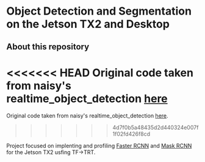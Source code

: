 # Object Detection and Segmentation on the Jetson TX2 and Desktop

## About this repository
<<<<<<< HEAD
Original code taken from naisy's realtime_object_detection [here](https://github.com/naisy/realtime_object_detection)  
=======
Original code taken from naisy's realtime_object_detection [here](https://github.com/naisy/realtime_object_detection).
>>>>>>> 4d7f0b5a48435d2d440324e007f1f02fd426f8cd
 
Project focused on implenting and profiling [Faster RCNN](https://arxiv.org/pdf/1506.01497.pdf) and [Mask RCNN](https://arxiv.org/pdf/1703.06870.pdf) for the Jetson TX2 usfing TF->TRT.
